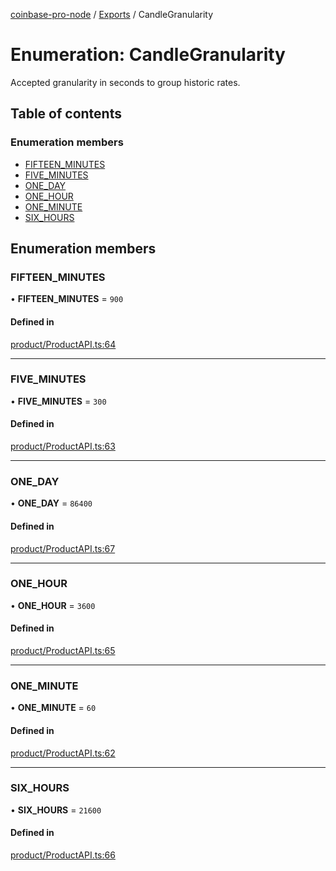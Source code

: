 [coinbase-pro-node](../README.md) / [Exports](../modules.md) / CandleGranularity

# Enumeration: CandleGranularity

Accepted granularity in seconds to group historic rates.

## Table of contents

### Enumeration members

- [FIFTEEN_MINUTES](CandleGranularity.md#fifteen_minutes)
- [FIVE_MINUTES](CandleGranularity.md#five_minutes)
- [ONE_DAY](CandleGranularity.md#one_day)
- [ONE_HOUR](CandleGranularity.md#one_hour)
- [ONE_MINUTE](CandleGranularity.md#one_minute)
- [SIX_HOURS](CandleGranularity.md#six_hours)

## Enumeration members

### FIFTEEN_MINUTES

• **FIFTEEN_MINUTES** = `900`

#### Defined in

[product/ProductAPI.ts:64](https://github.com/bennycode/coinbase-pro-node/blob/6b575f0/src/product/ProductAPI.ts#L64)

---

### FIVE_MINUTES

• **FIVE_MINUTES** = `300`

#### Defined in

[product/ProductAPI.ts:63](https://github.com/bennycode/coinbase-pro-node/blob/6b575f0/src/product/ProductAPI.ts#L63)

---

### ONE_DAY

• **ONE_DAY** = `86400`

#### Defined in

[product/ProductAPI.ts:67](https://github.com/bennycode/coinbase-pro-node/blob/6b575f0/src/product/ProductAPI.ts#L67)

---

### ONE_HOUR

• **ONE_HOUR** = `3600`

#### Defined in

[product/ProductAPI.ts:65](https://github.com/bennycode/coinbase-pro-node/blob/6b575f0/src/product/ProductAPI.ts#L65)

---

### ONE_MINUTE

• **ONE_MINUTE** = `60`

#### Defined in

[product/ProductAPI.ts:62](https://github.com/bennycode/coinbase-pro-node/blob/6b575f0/src/product/ProductAPI.ts#L62)

---

### SIX_HOURS

• **SIX_HOURS** = `21600`

#### Defined in

[product/ProductAPI.ts:66](https://github.com/bennycode/coinbase-pro-node/blob/6b575f0/src/product/ProductAPI.ts#L66)
